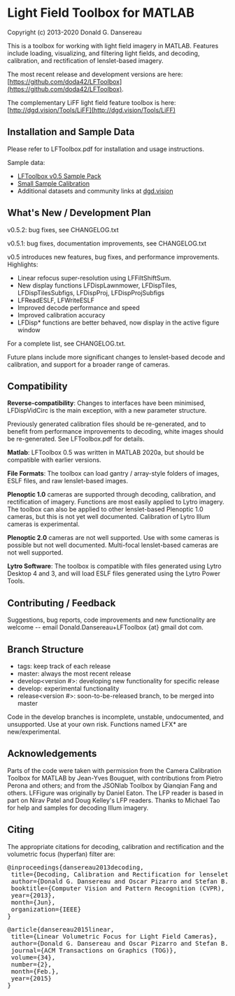 # Light Field Toolbox for MATLAB

Copyright (c) 2013-2020 Donald G. Dansereau

This is a toolbox for working with light field imagery in MATLAB. Features include loading, visualizing, and filtering light fields, and decoding, calibration, and rectification of lenslet-based imagery.

The most recent release and development versions are here: [https://github.com/doda42/LFToolbox](https://github.com/doda42/LFToolbox).

The complementary LiFF light field feature toolbox is here: [http://dgd.vision/Tools/LiFF](http://dgd.vision/Tools/LiFF)

## Installation and Sample Data
Please refer to LFToolbox.pdf for installation and usage instructions.

Sample data:

* [LFToolbox v0.5 Sample Pack](http://www-personal.acfr.usyd.edu.au/donald/LFToolbox0.5_Samples.zip)
* [Small Sample Calibration](http://www-personal.acfr.usyd.edu.au/ddan1654/PlenCalSmallExample.zip)
* Additional datasets and community links at [dgd.vision](http://dgd.vision/Tools/LFToolbox)

## What's New / Development Plan
v0.5.2: bug fixes, see CHANGELOG.txt

v0.5.1: bug fixes, documentation improvements, see CHANGELOG.txt

v0.5 introduces new features, bug fixes, and performance improvements. Highlights:
* Linear refocus super-resolution using LFFiltShiftSum.
* New display functions LFDispLawnmower, LFDispTiles, LFDispTilesSubfigs, LFDispProj, LFDispProjSubfigs
* LFReadESLF, LFWriteESLF
* Improved decode performance and speed
* Improved calibration accuracy
* LFDisp* functions are better behaved, now display in the active figure window

For a complete list, see CHANGELOG.txt.

Future plans include more significant changes to lenslet-based decode and calibration, and support for a broader range of cameras.

## Compatibility

**Reverse-compatibility**: Changes to interfaces have been minimised, LFDispVidCirc is the main exception, with a new parameter structure.

Previously generated calibration files should be re-generated, and to benefit from performance improvements to decoding, white images should be re-generated. See LFToolbox.pdf for details.

**Matlab**: LFToolbox 0.5 was written in MATLAB 2020a, but should be compatible with earlier versions.

**File Formats**: The toolbox can load gantry / array-style folders of images, ESLF files, and raw lenslet-based images.

**Plenoptic 1.0** cameras are supported through decoding, calibration, and rectification of imagery. Functions are most easily applied to Lytro imagery. The toolbox can also be applied to other lenslet-based Plenoptic 1.0 cameras, but this is not yet well documented. Calibration of Lytro Illum cameras is experimental.

**Plenoptic 2.0** cameras are not well supported. Use with some cameras is possible but not well documented. Multi-focal lenslet-based cameras are not well supported.

**Lytro Software**: The toolbox is compatible with files generated using Lytro Desktop 4 and 3, and will load ESLF files generated using the Lytro Power Tools.

## Contributing / Feedback
Suggestions, bug reports, code improvements and new functionality are welcome -- email Donald.Dansereau+LFToolbox {at} gmail dot com.

## Branch Structure
* tags: keep track of each release
* master: always the most recent release
* develop<version #>: developing new functionality for specific release
* develop: experimental functionality
* release<version #>: soon-to-be-released branch, to be merged into master

Code in the develop branches is incomplete, unstable, undocumented, and unsupported. Use at your own risk. Functions named LFX* are new/experimental.

## Acknowledgements
Parts of the code were taken with permission from the Camera Calibration Toolbox for MATLAB by Jean-Yves Bouguet, with contributions from Pietro Perona and others; and from the JSONlab Toolbox by Qianqian Fang and others. LFFigure was originally by Daniel Eaton. The LFP reader is based in part on Nirav Patel and Doug Kelley's LFP readers. Thanks to Michael Tao for help and samples for decoding Illum imagery.

## Citing
The appropriate citations for decoding, calibration and rectification and the volumetric focus (hyperfan) filter are:

<pre>@inproceedings{dansereau2013decoding,
 title={Decoding, Calibration and Rectification for lenselet-Based Plenoptic Cameras},
 author={Donald G. Dansereau and Oscar Pizarro and Stefan B. Williams},
 booktitle={Computer Vision and Pattern Recognition (CVPR), IEEE Conference on},
 year={2013},
 month={Jun},
 organization={IEEE}
}</pre>

<pre>@article{dansereau2015linear, 
 title={Linear Volumetric Focus for Light Field Cameras},
 author={Donald G. Dansereau and Oscar Pizarro and Stefan B. Williams},
 journal={ACM Transactions on Graphics (TOG)},
 volume={34},
 number={2},
 month={Feb.},
 year={2015}
}</pre>


